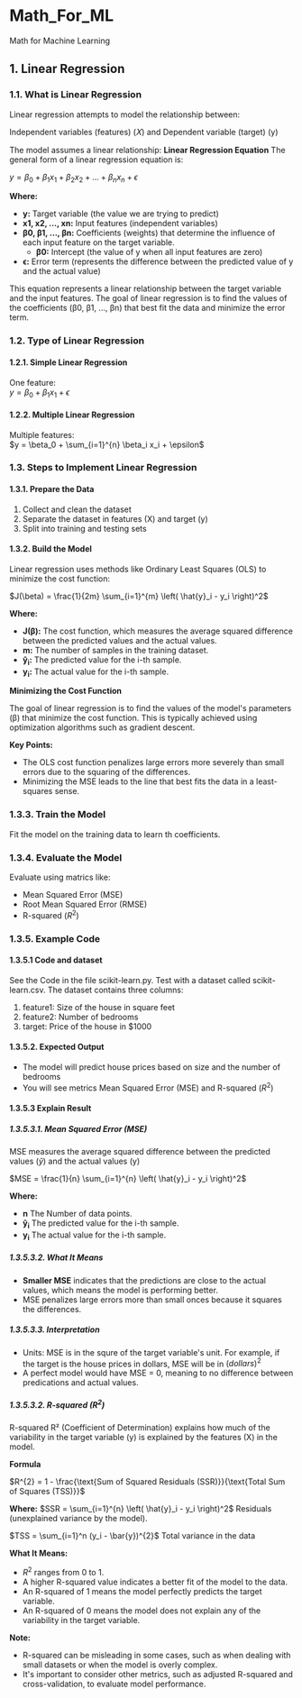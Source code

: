 # Math_For_ML
Math for Machine Learning

## 1. Linear Regression
### 1.1. What is Linear Regression
Linear regression attempts to model the relationship between:

Independent variables (features) (𝑋) and
Dependent variable (target) (y)

The model assumes a linear relationship:
**Linear Regression Equation**
The general form of a linear regression equation is:

$y = \beta_0 + \beta_1x_1 + \beta_2x_2 + ... + \beta_nx_n + \epsilon$

**Where:**

* **y:** Target variable (the value we are trying to predict)
* **x1, x2, ..., xn:** Input features (independent variables)
* **β0, β1, ..., βn:** Coefficients (weights) that determine the influence of each input feature on the target variable. 
    * **β0:** Intercept (the value of y when all input features are zero)
* **ϵ:** Error term (represents the difference between the predicted value of y and the actual value)

This equation represents a linear relationship between the target variable and the input features. The goal of linear regression is to find the values of the coefficients (β0, β1, ..., βn) that best fit the data and minimize the error term.

### 1.2. Type of Linear Regression
#### 1.2.1. Simple Linear Regression
One feature:  
$y = \beta_0 + \beta_1x_1 + \epsilon$

#### 1.2.2. Multiple Linear Regression
Multiple features:  
$y = \beta_0 + \sum_{i=1}^{n} \beta_i x_i + \epsilon$

### 1.3. Steps to Implement Linear Regression
#### 1.3.1. Prepare the Data
1. Collect and clean the dataset
2. Separate the dataset in features (X) and target (y)
3. Split into training and testing sets

#### 1.3.2. Build the Model

Linear regression uses methods like Ordinary Least Squares (OLS) to minimize the cost function:

$J(\beta) = \frac{1}{2m} \sum_{i=1}^{m} \left( \hat{y}_i - y_i \right)^2$

**Where:**

* **J(β):** The cost function, which measures the average squared difference between the predicted values and the actual values.
* **m:** The number of samples in the training dataset.
* **ŷ<sub>i</sub>:** The predicted value for the i-th sample.
* **y<sub>i</sub>:** The actual value for the i-th sample.

**Minimizing the Cost Function**

The goal of linear regression is to find the values of the model's parameters (β) that minimize the cost function. This is typically achieved using optimization algorithms such as gradient descent.

**Key Points:**

* The OLS cost function penalizes large errors more severely than small errors due to the squaring of the differences.
* Minimizing the MSE leads to the line that best fits the data in a least-squares sense.

### 1.3.3. Train the Model
Fit the model on the training data to learn th coefficients.

### 1.3.4. Evaluate the Model
Evaluate using matrics like:
- Mean Squared Error (MSE)
- Root Mean Squared Error (RMSE)
- R-squared ($R^{2}$)

### 1.3.5. Example Code
#### 1.3.5.1 Code and dataset
See the Code in the file scikit-learn.py. Test with a dataset called scikit-learn.csv. The dataset contains three columns:  
1. feature1: Size of the house in square feet
2. feature2: Number of bedrooms
3. target: Price of the house in $1000

#### 1.3.5.2. Expected Output
- The model will predict house prices based on size and the number of bedrooms
- You will see metrics Mean Squared Error (MSE) and R-squared ($R^{2}$)

#### 1.3.5.3 Explain Result
##### 1.3.5.3.1. Mean Squared Error (MSE)
MSE measures the average squared difference between the predicted values ($\hat{y}$) and the actual values (y)  

$MSE = \frac{1}{n} \sum_{i=1}^{n} \left( \hat{y}_i - y_i \right)^2$

**Where:**

* **n** The Number of data points.
* **ŷ<sub>i</sub>** The predicted value for the i-th sample.
* **y<sub>i</sub>** The actual value for the i-th sample.

##### 1.3.5.3.2. What It Means
- **Smaller MSE** indicates that the predictions are close to the actual values, which means the model is performing better.
- MSE penalizes large errors more than small onces because it squares the differences.

##### 1.3.5.3.3. Interpretation
- Units: MSE is in the squre of the target variable's unit. For example, if the target is the house prices in dollars, MSE will be in $(dollars)^{2}$
- A perfect model would have MSE = 0, meaning to no difference between predications and actual values.

##### 1.3.5.3.2. R-squared ($R^{2}$)
R-squared R² (Coefficient of Determination) explains how much of the variability in the target variable (y) is explained by the features (X) in the model.

**Formula**

$R^{2} = 1 - \frac{\text{Sum of Squared Residuals (SSR)}}{\text{Total Sum of Squares (TSS)}}$

**Where:**
$SSR = \sum_{i=1}^{n} \left( \hat{y}_i - y_i \right)^2$  Residuals (unexplained variance by the model).

$TSS = \sum_{i=1}^n (y_i - \bar{y})^{2}$  Total variance in the data

**What It Means:**

* $R^{2}$ ranges from 0 to 1.
* A higher R-squared value indicates a better fit of the model to the data.
* An R-squared of 1 means the model perfectly predicts the target variable.
* An R-squared of 0 means the model does not explain any of the variability in the target variable.

**Note:**

* R-squared can be misleading in some cases, such as when dealing with small datasets or when the model is overly complex.
* It's important to consider other metrics, such as adjusted R-squared and cross-validation, to evaluate model performance.






